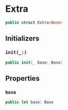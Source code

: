 # Extra

``` swift
public struct Extra<Base> 
```

## Initializers

### `init(_:)`

``` swift
public init(_ base: Base) 
```

## Properties

### `base`

``` swift
public let base: Base
```
